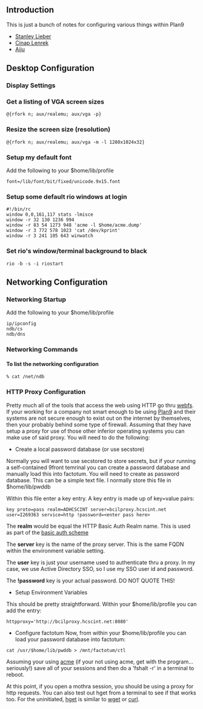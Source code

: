 ## Introduction

This is just a bunch of notes for configuring various things within Plan9

* [Stanley Lieber](http://plan9.stanleylieber.com/)
* [Cinap Lenrek](http://9front.org/cinap.html)
* [Aiju](http://aiju.de)

## Desktop Configuration

### Display Settings

### Get a listing of VGA screen sizes

```
@{rfork n; aux/realemu; aux/vga -p}
```

### Resize the screen size (resolution)

```
@{rfork n; aux/realemu; aux/vga -m -l 1280x1024x32}
```

### Setup my default font

Add the following to your $home/lib/profile

```
font=/lib/font/bit/fixed/unicode.9x15.font
```

### Setup some default rio windows at login

```
#!/bin/rc
window 0,0,161,117 stats -lmisce
window -r 32 130 1236 994
window -r 83 54 1273 948 'acme -l $home/acme.dump'
window -r 3 772 578 1023 'cat /dev/kprint'
window -r 3 241 105 643 winwatch
```

### Set rio's window/terminal background to black

```
rio -b -s -i riostart
```

## Networking Configuration 

### Networking Startup
Add the following to your $home/lib/profile

```
ip/ipconfig
ndb/cs
ndb/dns
```
### Networking Commands

#### To list the networking configuration
```
% cat /net/ndb
```

### HTTP Proxy Configuration 

Pretty much all of the tools that access the web using HTTP go thru [webfs](http://man.9front.org/4/webfs).  If your working for a company not smart enough to be using [Plan9](https://en.wikipedia.org/wiki/Plan_9_from_Bell_Labs) and their systems are not secure enough to exist out on the internet by themselves, then your probably behind some type of firewall.  Assuming that they have setup a proxy for use of those other inferior operating systems you can make use of said proxy.  You will need to do the following:

* Create a local password database (or use secstore)

Normally you will want to use secstored to store secrets, but if your running a self-contained 9front temrinal you can create a password database and manually load this into factotum.  You will need to create
as password database.  This can be a simple text file.  I normally store this file in $home/lib/pwddb

Within this file enter a key entry.  A key entry is made up of key=value pairs:

```
key proto=pass realm=ADHCSCINT server=bcilproxy.hcscint.net user=I269363 service=http !password=<enter pass here>
```

The **realm** would be equal the HTTP Basic Auth Realm name.  This is used as part of the [basic auth scheme](https://developer.mozilla.org/en-US/docs/Web/HTTP/Authentication#WWW-Authenticate_and_Proxy-Authenticate_headers)

The **server** key is the name of the proxy server.   This is the same FQDN within the environment variable setting.  

The **user** key is just your username used to authenticate thru a proxy.  In my case, we use Active Directory SSO, so I use my SSO user id and password.  
 
The **!password** key is your actual password.  DO NOT QUOTE THIS!

* Setup Environment Variables 

This should be pretty straightforward.  Within your $home/lib/profile you can add the entry:

```
httpproxy='http://bcilproxy.hcscint.net:8080'
```

* Configure factotum
Now, from within your $home/lib/profile you can load your password database into factotum:

```
cat /usr/$home/lib/pwddb > /mnt/factotum/ctl
```
Assuming your using [acme](http://man.9front.org/1/acme) (if your not using acme, get with the program... seriously!) save all of your sessions and then do a 'fshalt -r' in a terminal to reboot.

At this point, if you open a mothra session, you should be using a proxy for http requests.  You can also test out hget from a terminal to see if that works too.  For the uninitiated, [hget](http://man.9front.org/1/hget) is similar to [wget](https://www.gnu.org/software/wget/) or [curl](https://curl.haxx.se/).

